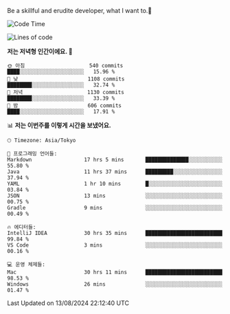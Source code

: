 Be a skillful and erudite developer, what I want to.👶

<!--START_SECTION:waka-->
![Code Time](http://img.shields.io/badge/Code%20Time-1%2C156%20hrs%2019%20mins-blue)

![Lines of code](https://img.shields.io/badge/%EC%A0%80%EB%8A%94%20%EC%97%AC%ED%83%9C%EA%B9%8C%EC%A7%80%20-2.8%20million%20%EC%A4%84%EC%9D%98%20%EC%BD%94%EB%93%9C%EB%A5%BC%20%EC%9E%91%EC%84%B1%ED%96%88%EC%96%B4%EC%9A%94.-blue)

**저는 저녁형 인간이에요. 🦉** 

```text
🌞 아침                     540 commits         ████░░░░░░░░░░░░░░░░░░░░░   15.96 % 
🌆 낮　                     1108 commits        ████████░░░░░░░░░░░░░░░░░   32.74 % 
🌃 저녁                     1130 commits        ████████░░░░░░░░░░░░░░░░░   33.39 % 
🌙 밤　                     606 commits         ████░░░░░░░░░░░░░░░░░░░░░   17.91 % 
```


📊 **저는 이번주를 이렇게 시간을 보냈어요.** 

```text
🕑︎ Timezone: Asia/Tokyo

💬 프로그래밍 언어들: 
Markdown                 17 hrs 5 mins       ██████████████░░░░░░░░░░░   55.80 % 
Java                     11 hrs 37 mins      █████████░░░░░░░░░░░░░░░░   37.94 % 
YAML                     1 hr 10 mins        █░░░░░░░░░░░░░░░░░░░░░░░░   03.84 % 
JSON                     13 mins             ░░░░░░░░░░░░░░░░░░░░░░░░░   00.75 % 
Gradle                   9 mins              ░░░░░░░░░░░░░░░░░░░░░░░░░   00.49 % 

🔥 에디터들: 
IntelliJ IDEA            30 hrs 35 mins      █████████████████████████   99.84 % 
VS Code                  3 mins              ░░░░░░░░░░░░░░░░░░░░░░░░░   00.16 % 

💻 운영 체제들: 
Mac                      30 hrs 11 mins      █████████████████████████   98.53 % 
Windows                  26 mins             ░░░░░░░░░░░░░░░░░░░░░░░░░   01.47 % 
```


 Last Updated on 13/08/2024 22:12:40 UTC
<!--END_SECTION:waka-->
